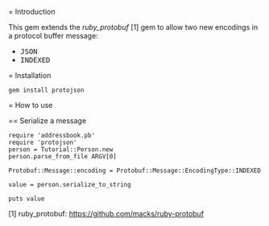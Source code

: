
= Introduction

This gem extends the *ruby_protobuf* [1] gem to allow two new encodings in
a protocol buffer message:

- <tt>JSON</tt>
- <tt>INDEXED</tt>

= Installation

    gem install protojson

= How to use

== Serialize a message

    require 'addressbook.pb'
    require 'protojson'
    person = Tutorial::Person.new
    person.parse_from_file ARGV[0]

    Protobuf::Message::encoding = Protobuf::Message::EncodingType::INDEXED

    value = person.serialize_to_string

    puts value




[1] ruby_protobuf: https://github.com/macks/ruby-protobuf